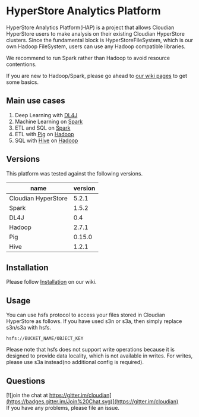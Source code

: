 # HyperStore Analytics Platform
HyperStore Analytics Platform(HAP) is a project that allows Cloudian HyperStore users to make analysis on their existing Cloudian HyperStore clusters. Since the fundamental block is HyperStoreFileSystem, which is our own Hadoop FileSystem, users can use any Hadoop compatible libraries.

We recommend to run Spark rather than Hadoop to avoid resource contentions.

If you are new to Hadoop/Spark, please go ahead to [our wiki pages](https://github.com/cloudian/hap/wiki) to get some basics.

## Main use cases
1. Deep Learning with [DL4J](https://github.com/deeplearning4j/deeplearning4j)
1. Machine Learning on [Spark](https://github.com/apache/spark)
1. ETL and SQL on [Spark](https://github.com/apache/spark)
1. ETL with [Pig](https://github.com/apache/pig) on [Hadoop](https://github.com/apache/hadoop)
1. SQL with [Hive](https://github.com/apache/hive) on [Hadoop](https://github.com/apache/hadoop)

## Versions
This platform was tested against the following versions.

|name               |version|
|-------------------|-------|
|Cloudian HyperStore| 5.2.1 |
|     Spark         | 1.5.2 |
|     DL4J          | 0.4   |
|     Hadoop        | 2.7.1 |
|     Pig           | 0.15.0|
|     Hive          | 1.2.1 |

## Installation

Please follow [Installation](https://github.com/cloudian/hap/wiki/Installation) on our wiki.

## Usage
You can use hsfs protocol to access your files stored in Cloudian HyperStore as follows. If you have used s3n or s3a, then simply replace s3n/s3a with hsfs.

```
hsfs://BUCKET_NAME/OBJECT_KEY
```

Please note that hsfs does not support write operations because it is designed to provide data locality, which is not available in writes. For writes, please use s3a instead(no additional config is required).

## Questions
[![join the chat at https://gitter.im/cloudian](https://badges.gitter.im/Join%20Chat.svg)](https://gitter.im/cloudian)  
If you have any problems, please file an issue.
